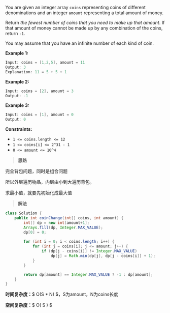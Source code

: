 You are given an integer array `coins` representing coins of different denominations and an integer `amount` representing a total amount of money.

Return *the fewest number of coins that you need to make up that amount*. If that amount of money cannot be made up by any combination of the coins, return `-1`.

You may assume that you have an infinite number of each kind of coin.

 

**Example 1:**

```java
Input: coins = [1,2,5], amount = 11
Output: 3
Explanation: 11 = 5 + 5 + 1
```

**Example 2:**

```java
Input: coins = [2], amount = 3
Output: -1
```

**Example 3:**

```java
Input: coins = [1], amount = 0
Output: 0
```

 

**Constraints:**

- `1 <= coins.length <= 12`
- `1 <= coins[i] <= 2^31 - 1`
- `0 <= amount <= 10^4`



> **思路**

完全背包问题，同时是组合问题

所以外层遍历物品，内层由小到大遍历背包。

求最小值，就要先初始化成最大值



> **解法**

```java
class Solution {
    public int coinChange(int[] coins, int amount) {
        int[] dp = new int[amount+1];
        Arrays.fill(dp, Integer.MAX_VALUE);
        dp[0] = 0;
        
        for (int i = 0; i < coins.length; i++) {
            for (int j = coins[i]; j <= amount; j++) {
                if (dp[j - coins[i]] != Integer.MAX_VALUE)
                    dp[j] = Math.min(dp[j], dp[j - coins[i]] + 1);
            }
        }

        return dp[amount] == Integer.MAX_VALUE ? -1 : dp[amount];
    }
}
```

**时间复杂度：**$ O(S * N) $，S为amount，N为coins长度

**空间复杂度：**$ O( S ) $
